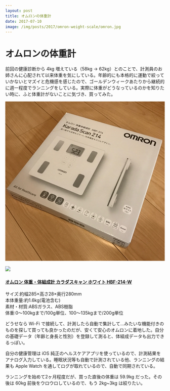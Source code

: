 ```yaml
---
layout: post
title: オムロンの体重計
date: 2017-07-10
image: /img/posts/2017/omron-weight-scale/omron.jpg
---
```


# オムロンの体重計

前回の健康診断から 4kg 増えている（58kg -> 62kg）とのことで、計測員のお姉さんに心配されて以来体重を気にしている。年齢的にも本格的に運動で絞っていかないとマズイと危機感を感じたので、ゴールデンウィークあたりから継続的に週一程度でランニングをしている。実際に体重がどうなっているのかを知りたい時に、ふと体重計がないことに気づき、買ってみた。

![オムロンの体重計](/img/posts/2017/omron-weight-scale/omron.jpg)

<div class="Media Media--affiliate">
  <img class="Media__Figure" src="https://images-na.ssl-images-amazon.com/images/I/81DHIyoFcWL._SX425_.jpg">
  <div class="Media__Body">
    <a href="https://www.amazon.co.jp/dp/B005JVBDG0/?tag=1000ch-22" target="_blank">
      <h4 class="Media__Title">オムロン 体重・体組成計 カラダスキャン ホワイト HBF-214-W</h4>
    </a>
    <p>
      サイズ:約幅285×高さ28×奥行280mm<br>
	  本体重量:約1.6kg(電池含む)<br>
	  素材・材質:ABSガラス、ABS樹脂<br>
	  体重:0～100kgまで/100g単位、100～135kgまで/200g単位
	</p>
  </div>
</div>

どうせなら Wi-Fi で接続して、計測したら自動で集計して…みたいな機能付きのものを探して買っても良かったのだが、安くて安心のオムロンに着地した。自分の基礎データ（年齢と身長と性別）を登録して測ると、体組成データも出力できるっぽい。

自分の健康管理は iOS 純正のヘルスケアアプリを使っているので、計測結果をアナログ入力している。睡眠状況等も自動で計測されている他、ランニングの結果も Apple Watch を通してログが取れているので、自動で同期されている。

ランニングを始めて2ヶ月程度だが、買った直後の体重は 59.9kg だった。その後は 60kg 前後をウロウロしているので、もう 2kg~3kg は絞りたい。